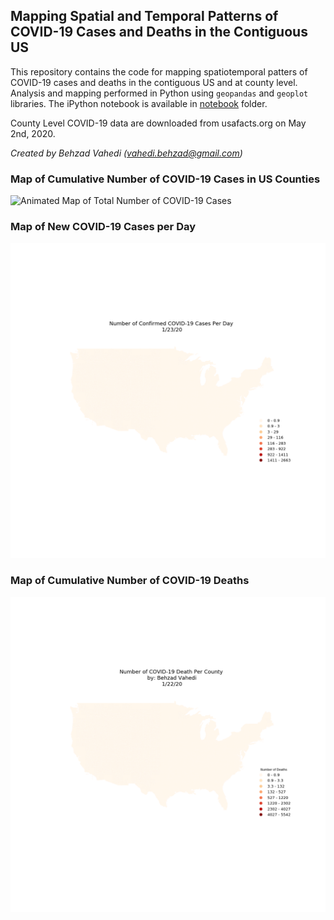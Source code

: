 ## Mapping Spatial and Temporal Patterns of COVID-19 Cases and Deaths in the Contiguous US 

This repository contains the code for mapping spatiotemporal patters of COVID-19 cases and deaths in the contiguous US and at county level. Analysis and mapping performed in Python using `geopandas` and `geoplot` libraries. The iPython notebook is available in [notebook](https://github.com/behzad-vahedi/COVID-19-visualization/tree/master/notebook) folder.  

County Level COVID-19  data are downloaded from usafacts.org on May 2nd, 2020. 

*Created by Behzad Vahedi (vahedi.behzad@gmail.com)*


### Map of Cumulative Number of COVID-19 Cases in US Counties
![Animated Map of Total Number of COVID-19 Cases](Dynamic_maps/case_per_county.gif)


### Map of New COVID-19 Cases per Day
![Animated Map of New COVID-19 Cases per Day](Dynamic_maps/new_cases_per_day.gif)


### Map of Cumulative Number of COVID-19 Deaths
![Animated Map of Total Number of COVID-19 Deaths](Dynamic_maps/death_per_county.gif)
